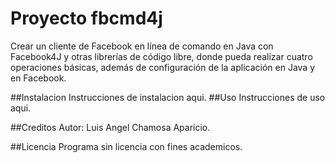 # Proyecto fbcmd4j
Crear un cliente de Facebook en línea de comando en Java con Facebook4J y otras librerías de código libre, donde pueda
realizar cuatro operaciones básicas, además de configuración de la aplicación en Java y en Facebook.

##Instalacion
Instrucciones de instalacion aqui.
##Uso
Instrucciones de uso aqui.

##Creditos
Autor: Luis Angel Chamosa Aparicio.

##Licencia
Programa sin licencia con fines academicos.

